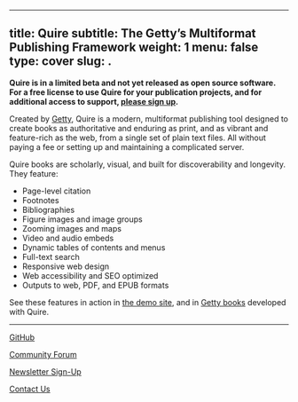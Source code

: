 
---
title: Quire
subtitle: The Getty’s Multiformat Publishing Framework
weight: 1
menu: false
type: cover
slug: .
---

**Quire is in a limited beta and not yet released as open source software. For a free license to use Quire for your publication projects, and for additional access to support, [please sign up](https://docs.google.com/forms/d/e/1FAIpQLScKOJEq9ivhwizmdazjuhxBII-s-5SUsnerWmyF8VteeeRBhA/viewform).**

Created by [Getty](https://www.getty.edu/), Quire is a modern, multiformat publishing tool designed to create books as authoritative and enduring as print, and as vibrant and feature-rich as the web, from a single set of plain text files. All without paying a fee or setting up and maintaining a complicated server.

Quire books are scholarly, visual, and built for discoverability and longevity. They feature:

- Page-level citation
- Footnotes
- Bibliographies
- Figure images and image groups
- Zooming images and maps
- Video and audio embeds
- Dynamic tables of contents and menus
- Full-text search
- Responsive web design
- Web accessibility and SEO optimized
- Outputs to web, PDF, and EPUB formats

See these features in action in [the demo site](https://thegetty.github.io/quire-starter/), and in [Getty books](https://www.getty.edu/publications/digital/digitalpubs.html) developed with Quire.

---

[GitHub](https://github.com/thegetty/quire)

[Community Forum](https://github.com/thegetty/quire/discussions)

[Newsletter Sign-Up](https://getty.us2.list-manage.com/subscribe?u=1c7a128ace0f62e28a54549a3&id=b5e9f0e027)

[Contact Us](mailto:quire@getty.edu)
